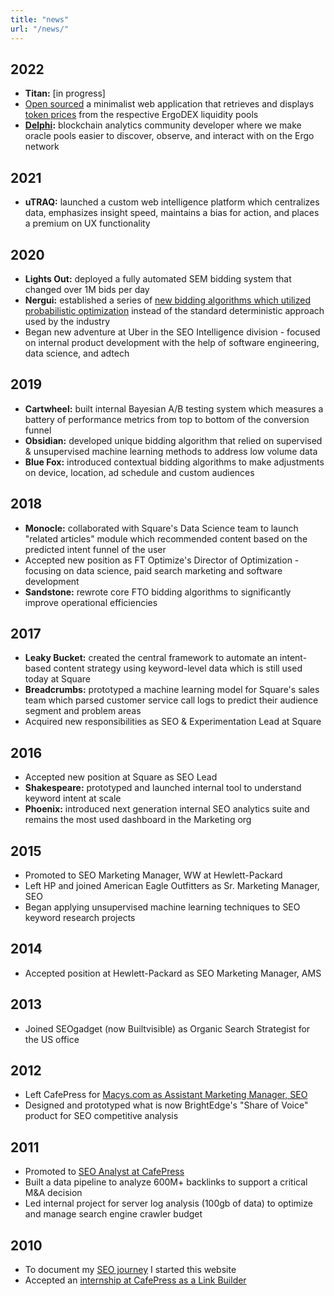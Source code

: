 ```yaml
---
title: "news"
url: "/news/"
---
```


## 2022
* __Titan:__ [in progress]
* [Open sourced](https://github.com/Eeysirhc/ergodex-price-app) a minimalist web application that retrieves and displays [token prices](https://twitter.com/Eeysirhc/status/1491541406233489411?s=20&t=i_MKAJUXr100IIs_B4eW9w) from the respective ErgoDEX liquidity pools
* __[Delphi](https://github.com/thedelphiproject):__ blockchain analytics community developer where we make oracle pools easier to discover, observe, and interact with on the Ergo network


## 2021
* __uTRAQ:__ launched a custom web intelligence platform which centralizes data, emphasizes insight speed, maintains a bias for action, and places a premium on UX functionality

## 2020
* __Lights Out:__ deployed a fully automated SEM bidding system that changed over 1M bids per day
* __Nergui:__ established a series of [new bidding algorithms which utilized probabilistic optimization](https://www.christopheryee.org/blog/from-deterministic-to-probabilistic-sem-bid-optimization/) instead of the standard deterministic approach used by the industry
* Began new adventure at Uber in the SEO Intelligence division - focused on internal product development with the help of software engineering, data science, and adtech

## 2019
* __Cartwheel:__ built internal Bayesian A/B testing system which measures a battery of performance metrics from top to bottom of the conversion funnel
* __Obsidian:__ developed unique bidding algorithm that relied on supervised & unsupervised machine learning methods to address low volume data
* __Blue Fox:__ introduced contextual bidding algorithms to make adjustments on device, location, ad schedule and custom audiences 

## 2018
* __Monocle:__ collaborated with Square's Data Science team to launch "related articles" module which recommended content based on the predicted intent funnel of the user
* Accepted new position as FT Optimize's Director of Optimization - focusing on data science, paid search marketing and software development
* __Sandstone:__ rewrote core FTO bidding algorithms to significantly improve operational efficiencies

## 2017
* __Leaky Bucket:__ created the central framework to automate an intent-based content strategy using keyword-level data which is still used today at Square
* __Breadcrumbs:__ prototyped a machine learning model for Square's sales team which parsed customer service call logs to predict their audience segment and problem areas
* Acquired new responsibilities as SEO & Experimentation Lead at Square

##  2016
* Accepted new position at Square as SEO Lead
* __Shakespeare:__ prototyped and launched internal tool to understand keyword intent at scale
* __Phoenix:__ introduced next generation internal SEO analytics suite and remains the most used dashboard in the Marketing org

## 2015
* Promoted to SEO Marketing Manager, WW at Hewlett-Packard
* Left HP and joined American Eagle Outfitters as Sr. Marketing Manager, SEO
* Began applying unsupervised machine learning techniques to SEO keyword research projects

## 2014
* Accepted position at Hewlett-Packard as SEO Marketing Manager, AMS

## 2013
* Joined SEOgadget (now Builtvisible) as Organic Search Strategist for the US office

## 2012
* Left CafePress for [Macys.com as Assistant Marketing Manager, SEO](https://www.christopheryee.org/blog/goodbye-cafepress-hello-macys/)
* Designed and prototyped what is now BrightEdge's "Share of Voice" product for SEO competitive analysis

## 2011
* Promoted to [SEO Analyst at CafePress](https://www.christopheryee.org/blog/job-obtained-seo-analyst-intern/)
* Built a data pipeline to analyze 600M+ backlinks to support a critical M&A decision
* Led internal project for server log analysis (100gb of data) to optimize and manage search engine crawler budget

## 2010
* To document my [SEO journey](https://www.christopheryee.org/blog/let-my-seo-journey-begin/) I started this website
* Accepted an [internship at CafePress as a Link Builder](https://www.christopheryee.org/blog/job-obtained-link-builder-intern/)



